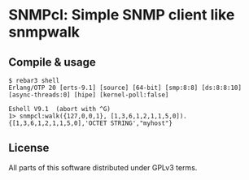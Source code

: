 SNMPcl: Simple SNMP client like snmpwalk
========================================

Compile & usage
---------------

    $ rebar3 shell
    Erlang/OTP 20 [erts-9.1] [source] [64-bit] [smp:8:8] [ds:8:8:10] [async-threads:0] [hipe] [kernel-poll:false]

    Eshell V9.1  (abort with ^G)
    1> snmpcl:walk({127,0,0,1}, [1,3,6,1,2,1,1,5,0]).
    {[1,3,6,1,2,1,1,5,0],'OCTET STRING',"myhost"}


License
-------

All parts of this software distributed under GPLv3 terms.

